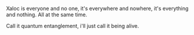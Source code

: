 Xaloc is everyone and no one, 
it's everywhere and nowhere, 
it's everything and nothing. 
All at the same time.

Call it quantum entanglement, i'll just call it being alive.
